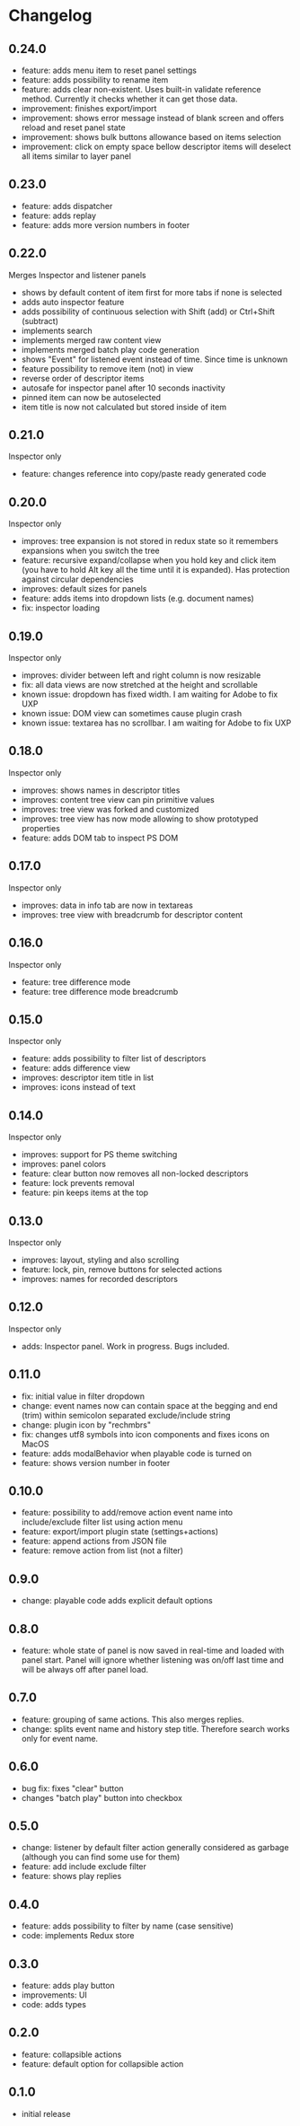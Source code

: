 # Changelog

## 0.24.0
- feature: adds menu item to reset panel settings
- feature: adds possibility to rename item
- feature: adds clear non-existent. Uses built-in validate reference method. Currently it checks whether it can get those data.
- improvement: finishes export/import
- improvement: shows error message instead of blank screen and offers reload and reset panel state
- improvement: shows bulk buttons allowance based on items selection
- improvement: click on empty space bellow descriptor items will deselect all items similar to layer panel

## 0.23.0
- feature: adds dispatcher
- feature: adds replay
- feature: adds more version numbers in footer

## 0.22.0
Merges Inspector and listener panels
- shows by default content of item  first for more tabs if none is selected
- adds auto inspector feature
- adds possibility of continuous selection with Shift (add) or Ctrl+Shift (subtract)
- implements search
- implements merged raw content view
- implements merged batch play code generation
- shows "Event" for listened event instead of time. Since time is unknown
- feature possibility to remove item (not) in view
- reverse order of descriptor items
- autosafe for inspector panel after 10 seconds inactivity
- pinned item can now be autoselected
- item title is now not calculated but stored inside of item

## 0.21.0
Inspector only
- feature: changes reference into copy/paste ready generated code

## 0.20.0
Inspector only
- improves: tree expansion is not stored in redux state so it remembers expansions when you switch the tree
- feature: recursive expand/collapse when you hold key and click item (you have to hold Alt key all the time until it is expanded). Has protection against circular dependencies
- improves: default sizes for panels
- feature: adds items into dropdown lists (e.g. document names)
- fix: inspector loading

## 0.19.0
Inspector only
- improves: divider between left and right column is now resizable
- fix: all data views are now stretched at the height and scrollable
- known issue: dropdown has fixed width. I am waiting for Adobe to fix UXP
- known issue: DOM view can sometimes cause plugin crash
- known issue: textarea has no scrollbar. I am waiting for Adobe to fix UXP

## 0.18.0
Inspector only
- improves: shows names in descriptor titles
- improves: content tree view can pin primitive values
- improves: tree view was forked and customized
- improves: tree view has now mode allowing to show prototyped properties
- feature: adds DOM tab to inspect PS DOM


## 0.17.0
Inspector only
- improves: data in info tab are now in textareas
- improves: tree view with breadcrumb for descriptor content

## 0.16.0
Inspector only
- feature: tree difference mode
- feature: tree difference mode breadcrumb

## 0.15.0
Inspector only
- feature: adds possibility to filter list of descriptors
- feature: adds difference view
- improves: descriptor item title in list
- improves: icons instead of text

## 0.14.0
Inspector only
- improves: support for PS theme switching
- improves: panel colors
- feature: clear button now removes all non-locked descriptors
- feature: lock prevents removal
- feature: pin keeps items at the top

## 0.13.0
Inspector only
- improves: layout, styling and also scrolling
- feature: lock, pin, remove buttons for selected actions
- improves: names for recorded descriptors

## 0.12.0
Inspector only
- adds: Inspector panel. Work in progress. Bugs included.

## 0.11.0
- fix: initial value in filter dropdown
- change: event names now can contain space at the begging and end (trim) within semicolon separated exclude/include string
- change: plugin icon by "rechmbrs"
- fix: changes utf8 symbols into icon components and fixes icons on MacOS
- feature: adds modalBehavior when playable code is turned on
- feature: shows version number in footer


## 0.10.0
- feature: possibility to add/remove action event name into include/exclude filter list using action menu
- feature: export/import plugin state (settings+actions)
- feature: append actions from JSON file
- feature: remove action from list (not a filter)

## 0.9.0
- change: playable code adds explicit default options

## 0.8.0
- feature: whole state of panel is now saved in real-time and loaded with panel start. Panel will ignore whether listening was on/off last time and will be always off after panel load.

## 0.7.0
- feature: grouping of same actions. This also merges replies.
- change: splits event name and history step title. Therefore search works only for event name.

## 0.6.0
- bug fix: fixes "clear" button
- changes "batch play" button into checkbox

## 0.5.0
- change: listener by default filter action generally considered as garbage (although you can find some use for them)
- feature: add include exclude filter
- feature: shows play replies

## 0.4.0
- feature: adds possibility to filter by name (case sensitive)
- code: implements Redux store

## 0.3.0
- feature: adds play button
- improvements: UI
- code: adds types

## 0.2.0
- feature: collapsible actions
- feature: default option for collapsible action

## 0.1.0
- initial release